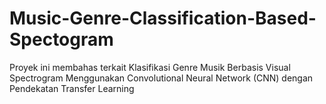 # Music-Genre-Classification-Based-Spectogram
Proyek ini membahas terkait Klasifikasi Genre Musik Berbasis Visual Spectrogram Menggunakan Convolutional Neural Network (CNN) dengan Pendekatan Transfer Learning
